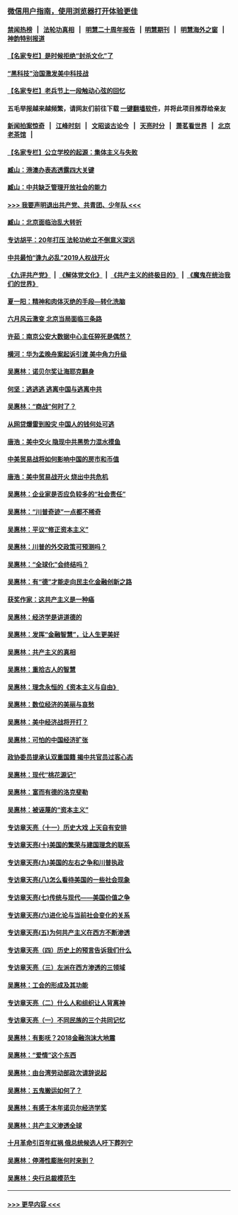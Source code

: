 ### [微信用户指南，使用浏览器打开体验更佳](https://github.com/gfw-breaker/banned-news1/blob/master/indexes/wechat-guide.md?t=0)
#### [禁闻热榜](热点新闻.md?t=0)  &nbsp;&nbsp;|&nbsp;&nbsp; [法轮功真相](https://github.com/gfw-breaker/truth/blob/master/README.md?t=0) &nbsp;&nbsp;|&nbsp;&nbsp; [明慧二十周年报告](https://github.com/gfw-breaker/mh-reports/blob/master/README.md?t=0) &nbsp;&nbsp;|&nbsp;&nbsp;[明慧期刊](https://github.com/gfw-breaker/mh-qikan) &nbsp;&nbsp;|&nbsp;&nbsp; [明慧海外之窗](https://github.com/gfw-breaker/mh-news/blob/master/README.md?t=0) &nbsp;&nbsp;|&nbsp;&nbsp; [神韵特别报道](https://github.com/gfw-breaker/mh-news/blob/master/shenyun.md?t=0)
#### [【名家专栏】是时候拒绝“封杀文化”了](../pages/nsc423/n11814093.md?t=02091244) 
#### [“黑科技”治国激发美中科技战](../pages/nsc423/n11638056.md?t=02091244) 
#### [【名家专栏】老兵节上一段触动心弦的回忆](../pages/nsc423/n11646016.md?t=02091244) 
#### 五毛举报越来越频繁，请网友们前往下载 [一键翻墙软件](https://github.com/gfw-breaker/ssr-accounts)，并将此项目推荐给亲友
#### [新闻拍案惊奇](https://github.com/gfw-breaker/banned-news1/blob/master/pages/link4.md) &nbsp;&nbsp;|&nbsp;&nbsp; [江峰时刻](https://github.com/gfw-breaker/banned-news1/blob/master/pages/link4.md) &nbsp;&nbsp;|&nbsp;&nbsp; [文昭谈古论今](https://github.com/gfw-breaker/banned-news1/blob/master/pages/link4.md) &nbsp;&nbsp;|&nbsp;&nbsp; [天亮时分](https://github.com/gfw-breaker/banned-news1/blob/master/pages/link4.md) &nbsp;&nbsp;|&nbsp;&nbsp; [萧茗看世界](https://github.com/gfw-breaker/banned-news1/blob/master/pages/link4.md) &nbsp;&nbsp;|&nbsp;&nbsp; [北京老茶馆](https://github.com/gfw-breaker/banned-news1/blob/master/pages/link4.md) &nbsp;&nbsp;|&nbsp;&nbsp; 
#### [【名家专栏】公立学校的起源：集体主义与失败](../pages/nsc423/n11601833.md?t=02091244) 
#### [臧山：港澳办表态透露四大关键](../pages/nsc423/n11421628.md?t=02091244) 
#### [臧山：中共缺乏管理开放社会的能力](../pages/nsc423/n11407457.md?t=02091244) 
#### [>>> 我要声明退出共产党、共青团、少年队 <<<](https://github.com/begood0513/goodnews/blob/master/quit/letter.md) 
#### [臧山：北京面临治乱大转折](../pages/nsc423/n11406895.md?t=02091244) 
#### [专访胡平：20年打压 法轮功屹立不倒意义深远](../pages/nsc423/n11398800.md?t=02091244) 
#### [中共最怕“逢九必乱”2019人权战开火](../pages/nsc423/n11385248.md?t=02091244) 
#### [《九评共产党》](https://github.com/begood0513/9ping.md/blob/master/README.md) &nbsp;|&nbsp; [《解体党文化》](../../../../jtdwh.md/blob/master/README.md)  &nbsp;|&nbsp; [《共产主义的终极目的》](../../../../gczydzjmd.md/blob/master/README.md) &nbsp;|&nbsp; [《魔鬼在统治我们的世界》](../../../../mgztzwmdsj.md/blob/master/README.md) 
#### [夏一阳：精神和肉体灭绝的手段—转化洗脑](../pages/nsc423/n11368250.md?t=02091244) 
#### [六月风云激变 北京当局面临三条路](../pages/nsc423/n11313668.md?t=02091244) 
#### [许茹：南京公安大数据中心主任猝死是偶然？](../pages/nsc423/n11064744.md?t=02091244) 
#### [横河：华为孟晚舟案起诉引渡 美中角力升级](../pages/nsc423/n11027230.md?t=02091244) 
#### [吴惠林：诺贝尔奖让海耶克翻身](../pages/nsc423/n10890049.md?t=02091244) 
#### [何坚：逃逃逃 逃离中国与逃离中共](../pages/nsc423/n10592891.md?t=02091244) 
#### [吴惠林：“商战”何时了？](../pages/nsc423/n10573558.md?t=02091244) 
#### [从网贷爆雷到股灾 中国人的钱何处可逃](../pages/nsc423/n10572800.md?t=02091244) 
#### [唐浩：美中交火 隐现中共黑势力混水摸鱼](../pages/nsc423/n10544040.md?t=02091244) 
#### [中美贸易战将如何影响中国的房市和币值](../pages/nsc423/n10543697.md?t=02091244) 
#### [唐浩：美中贸易战开火 烧出中共危机](../pages/nsc423/n10540126.md?t=02091244) 
#### [吴惠林：企业家是否应负较多的“社会责任”](../pages/nsc423/n10535022.md?t=02091244) 
#### [吴惠林：“川普奇迹”一点都不稀奇](../pages/nsc423/n10512808.md?t=02091244) 
#### [吴惠林：平议“修正资本主义”](../pages/nsc423/n10495724.md?t=02091244) 
#### [吴惠林：川普的外交政策可预测吗？](../pages/nsc423/n10462387.md?t=02091244) 
#### [吴惠林：“全球化”会终结吗？](../pages/nsc423/n10452838.md?t=02091244) 
#### [吴惠林：有“德”才能走向民主化金融创新之路](../pages/nsc423/n10432292.md?t=02091244) 
#### [获奖作家：这共产主义是一种癌](../pages/nsc423/n10431541.md?t=02091244) 
#### [吴惠林：经济学是讲道德的](../pages/nsc423/n10398014.md?t=02091244) 
#### [吴惠林：发挥“金融智慧”，让人生更美好](../pages/nsc423/n10375019.md?t=02091244) 
#### [吴惠林：共产主义的真相](../pages/nsc423/n10351394.md?t=02091244) 
#### [吴惠林：重拾古人的智慧](../pages/nsc423/n10337691.md?t=02091244) 
#### [吴惠林：理念永恒的《资本主义与自由》](../pages/nsc423/n10316274.md?t=02091244) 
#### [吴惠林：数位经济的美丽与哀愁](../pages/nsc423/n10292946.md?t=02091244) 
#### [吴惠林：美中经济战将开打？](../pages/nsc423/n10258825.md?t=02091244) 
#### [吴惠林：可怕的中国经济扩张](../pages/nsc423/n10219147.md?t=02091244) 
#### [政协委员提承认双重国籍 揭中共官员过客心态](../pages/nsc423/n10208809.md?t=02091244) 
#### [吴惠林：现代“桃花源记”](../pages/nsc423/n10185234.md?t=02091244) 
#### [吴惠林：富而有德的洛克斐勒](../pages/nsc423/n10142264.md?t=02091244) 
#### [吴惠林：被诬蔑的“资本主义”](../pages/nsc423/n10124816.md?t=02091244) 
#### [专访章天亮（十一）历史大戏 上天自有安排](../pages/nsc423/n10094905.md?t=02091244) 
#### [专访章天亮(十)美国的繁荣与建国理念的联系](../pages/nsc423/n10094899.md?t=02091244) 
#### [专访章天亮(九)美国的左右之争和川普执政](../pages/nsc423/n10094889.md?t=02091244) 
#### [专访章天亮(八)怎么看待美国的一些社会现象](../pages/nsc423/n10094857.md?t=02091244) 
#### [专访章天亮(七)传统与现代——美国价值之争](../pages/nsc423/n10093140.md?t=02091244) 
#### [专访章天亮(六)进化论与当前社会变化的关系](../pages/nsc423/n10092036.md?t=02091244) 
#### [专访章天亮(五)为何共产主义在西方不断渗透](../pages/nsc423/n10083620.md?t=02091244) 
#### [专访章天亮（四）历史上的预言告诉我们什么](../pages/nsc423/n10083606.md?t=02091244) 
#### [专访章天亮（三）左派在西方渗透的三领域](../pages/nsc423/n10081115.md?t=02091244) 
#### [吴惠林：工会的形成及其功能](../pages/nsc423/n10080633.md?t=02091244) 
#### [专访章天亮（二）什么人和组织让人背离神](../pages/nsc423/n10076637.md?t=02091244) 
#### [专访章天亮（一）不同民族的三个共同记忆](../pages/nsc423/n10074188.md?t=02091244) 
#### [吴惠林：有影呒？2018金融泡沫大地震](../pages/nsc423/n10040534.md?t=02091244) 
#### [吴惠林：“爱情”这个东西](../pages/nsc423/n10019423.md?t=02091244) 
#### [吴惠林：由台湾劳动部政次请辞说起](../pages/nsc423/n9979679.md?t=02091244) 
#### [吴惠林：五鬼搬运如何了？](../pages/nsc423/n9925338.md?t=02091244) 
#### [吴惠林：有感于本年诺贝尔经济学奖](../pages/nsc423/n9871883.md?t=02091244) 
#### [吴惠林：共产主义渗透全球](../pages/nsc423/n9812748.md?t=02091244) 
#### [十月革命引百年红祸 俄总统候选人吁下葬列宁](../pages/nsc423/n9810182.md?t=02091244) 
#### [吴惠林：停滞性膨胀何时来到？](../pages/nsc423/n9764136.md?t=02091244) 
#### [吴惠林：央行总裁模范生](../pages/nsc423/n9728134.md?t=02091244) 

----
#### [ >>> 更早内容 <<< ](../indexes/nsc423-earlier.md)
